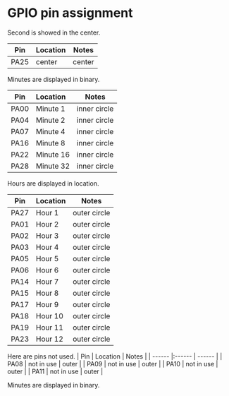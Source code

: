 # GPIO pin assignment

Second is showed in the center.

| Pin | Location | Notes |
| ------ |:------ | ------ |
| PA25 | center | center |

Minutes are displayed in binary.

| Pin | Location | Notes |
| ------ |:------ | ------ |
| PA00 | Minute 1 | inner circle |
| PA04 | Minute 2 | inner circle |
| PA07 | Minute 4 | inner circle |
| PA16 | Minute 8 | inner circle |
| PA22 | Minute 16 | inner circle |
| PA28 | Minute 32 | inner circle |

Hours are displayed in location.

| Pin | Location | Notes |
| ------ |:------ | ------ |
| PA27 | Hour 1 | outer circle |
| PA01 | Hour 2 | outer circle |
| PA02 | Hour 3 | outer circle |
| PA03 | Hour 4 | outer circle |
| PA05 | Hour 5 | outer circle |
| PA06 | Hour 6 | outer circle |
| PA14 | Hour 7 | outer circle |
| PA15 | Hour 8 | outer circle |
| PA17 | Hour 9 | outer circle |
| PA18 | Hour 10 | outer circle |
| PA19 | Hour 11 | outer circle |
| PA23 | Hour 12 | outer circle |

Here are pins not used.
| Pin | Location | Notes |
| ------ |:------ | ------ |
| PA08 | not in use | outer |
| PA09 | not in use | outer |
| PA10 | not in use | outer |
| PA11 | not in use | outer |

Minutes are displayed in binary.

